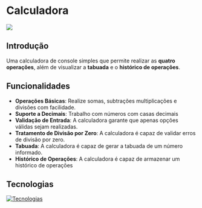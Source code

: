 # Calculadora

![](https://imgur.com/gallery/calculadora-m3hi51H)

## Introdução

Uma calculadora de console simples que permite realizar as **quatro operações**, além de visualizar a **tabuada** e o **histórico de operações**.

## Funcionalidades

- **Operações Básicas**: Realize somas, subtrações multiplicações e divisões com facilidade.
- **Suporte a Decimais**: Trabalho com números com casas decimais
- **Validação de Entrada**: A calculadora garante que apenas opções válidas sejam realizadas.
- **Tratamento de Divisão por Zero**: A calculadora é capaz de validar erros de divisão por zero.
- **Tabuada**: A calculadora é capaz de gerar a tabuada de um número informado.
- **Histórico de Operações**: A calculadora é capaz de armazenar um histórico de operações

## Tecnologias

[![Tecnologias](https://skillicons.dev/icons?i=git,github,cs,dotnet,visualstudio)](https://skillicons.dev)
